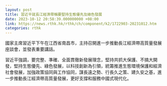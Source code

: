 ```yaml
---
layout: post
title: 習近平就長江經濟帶稱要堅持生態優先及綠色發展
date: 2023-10-12 20:58:39.000000000 +08:00
link: https://news.rthk.hk/rthk/ch/component/k2/1722903-20231012.htm
categories: rthk
---
```


國家主席習近平下午在江西省南昌市，主持召開進一步推動長江經濟帶高質量發展座談會，並發表重要講話。

習近平強調，要完整、準確、全面貫徹新發展理念，堅持共抓大保護、不搞大開發，堅持生態優先、綠色發展，以科技創新為引領，統籌推進生態環境保護和經濟社會發展，加強政策協同與工作協同，謀長遠之勢、行長久之策、建久安之基，進一步推動長江經濟帶高質量發展，更好支撐和服務中國式現代化。
